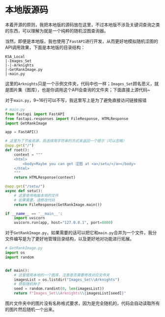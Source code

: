 # 本地版源码

本着开源的原则，我把本地版的源码放在这里，不过本地版不涉及关键词查询之类的东西，可以理解为就是一个纯粹的随机涩图查询器。

当然，即便是本地版，我也使用了`FastAPI`进行开发，从而更好地模拟随机涩图的API调用效果，下面是本地版的目录结构：

```
KSA_Local
|-Images_Set
|-|-Arknights
|-GetRankImage.py
|-main.py
```

这里的`Arknights`只是一个示例文件夹，代码中也一样；`Images_Set`顾名思义，就是图片集（图库），也是你调用这个API会查询的文件夹；下面直接上源代码~


对于`main.py`，9~16行可以不写，我这里写上是为了避免直接访问链接报错
```python
# main.py
from fastapi import FastAPI
from fastapi.responses import FileResponse, HTMLResponse
import GetRankImage

app = FastAPI()

# 这里为了节省资源，我选择用字符串的方式来返回一个提示（可以忽略）
@app.get("/")
def root():
    context = """
    <html>
        <body>Maybe you can get 涩图 at <a>/setu/</a></body>
    </html>
    """
    return HTMLResponse(context)

@app.get("/setu/")
async def setu():
    # 这里使用电脑本地的文件
    # 如果需要，请修改代码
    return FileResponse(GetRankImage.main())

if __name__ == '__main__':
    import uvicorn
    uvicorn.run(app, host="127.0.0.1", port=8000)
```

对于`GetRankImage.py`，如果需要的话可以把它和`main.py`合并为一个文件，我分文件编写是为了更好地管理目录结构，以及更好地对功能进行拓展。

```python
# GetRankImage.py
import os
import random


def main():
    # 这里使用本地的一个图库，注意是否需要修改对应文件夹
    imagesList = os.listdir("Images_Set\\Arknights")
    # 获取随机种子
    seed = random.randint(0, len(imagesList))
    return f"Images_Set\\Arknights\\{imagesList[seed]}"
```

图片文件夹中的图片没有名称格式要求，因为是完全随机的，代码会自动读取所有的图片然后随机一个出来。